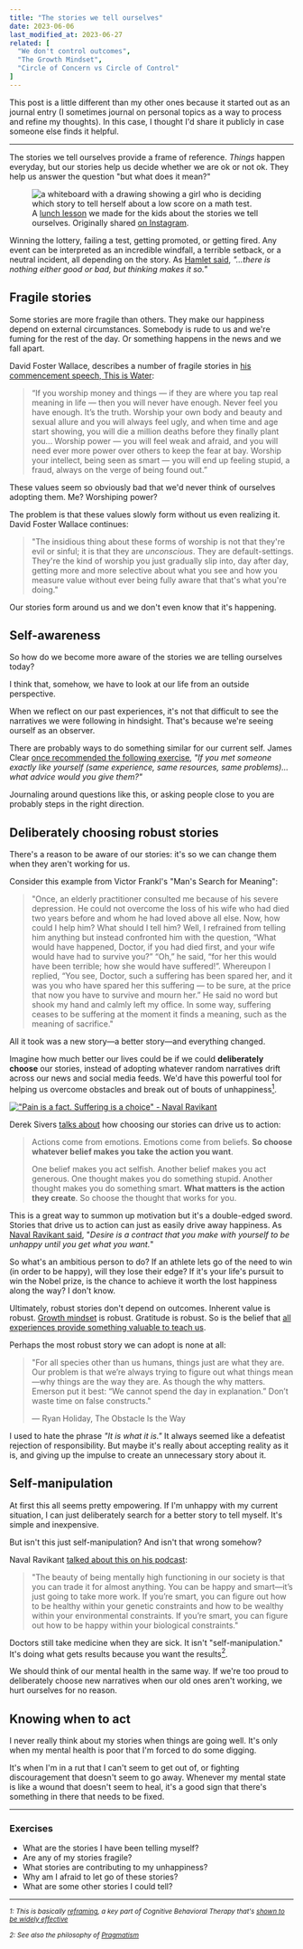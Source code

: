 ```yaml
---
title: "The stories we tell ourselves"
date: 2023-06-06
last_modified_at: 2023-06-27
related: [
  "We don't control outcomes",
  "The Growth Mindset",
  "Circle of Concern vs Circle of Control"
]
---
```


This post is a little different than my other ones because it started out as an journal entry (I sometimes journal on personal topics as a way to process and refine my thoughts). In this case, I thought I'd share it publicly in case someone else finds it helpful.

<hr />

The stories we tell ourselves provide a frame of reference. *Things* happen everyday, but our stories help us decide whether we are ok or not ok. They help us answer the question "but what does it mean?"

<figure class="center">
  <img src="{{site.url}}/assets/images/a-bad-thing-happened-to-abby.jpg" alt="a whiteboard with a drawing showing a girl who is deciding which story to tell herself about a low score on a math test." />
  <figcaption>A <a href="{{site.url}}/2022/08/14/lunch-lessons/" target="_blank">lunch lesson</a> we made for the kids about the stories we tell ourselves. Originally shared <a href="https://www.instagram.com/p/BtNFkQblxW8/" target="_blank">on Instagram</a>.</figcaption>
</figure>

Winning the lottery, failing a test, getting promoted, or getting fired. Any event can be interpreted as an incredible windfall, a terrible setback, or a neutral incident, all depending on the story. As [Hamlet said](https://www.goodreads.com/quotes/21959-there-is-nothing-either-good-or-bad-but-thinking-makes), *"…there is nothing either good or bad, but thinking makes it so."*

## Fragile stories

Some stories are more fragile than others. They make our happiness depend on external circumstances.  Somebody is rude to us and we're fuming for the rest of the day. Or something happens in the news and we fall apart.

David Foster Wallace, describes a number of fragile stories in [his commencement speech, This is Water](https://jamesclear.com/great-speeches/this-is-water-by-david-foster-wallace):

> “If you worship money and things — if they are where you tap real meaning in life — then you will never have enough. Never feel you have enough. It’s the truth. Worship your own body and beauty and sexual allure and you will always feel ugly, and when time and age start showing, you will die a million deaths before they finally plant you... Worship power — you will feel weak and afraid, and you will need ever more power over others to keep the fear at bay. Worship your intellect, being seen as smart — you will end up feeling stupid, a fraud, always on the verge of being found out.”

These values seem so obviously bad that we'd never think of ourselves adopting them. Me? Worshiping power?

The problem is that these values slowly form without us even realizing it. David Foster Wallace continues:

> "The insidious thing about these forms of worship is not that they're evil or sinful; it is that they are *unconscious*. They are default-settings. They're the kind of worship you just gradually slip into, day after day, getting more and more selective about what you see and how you measure value without ever being fully aware that that's what you're doing."

Our stories form around us and we don't even know that it's happening.

## Self-awareness

So how do we become more aware of the stories we are telling ourselves today?

I think that, somehow, we have to look at our life from an outside perspective.

When we reflect on our past experiences, it's not that difficult to see the narratives we were following in hindsight. That's because we're seeing ourself as an observer.

There are probably ways to do something similar for our current self. James Clear [once recommended the following exercise](https://jamesclear.com/3-2-1/january-7-2021), *"If you met someone exactly like yourself (same experience, same resources, same problems)… what advice would you give them?"*

Journaling around questions like this, or asking people close to you are probably steps in the right direction.

## Deliberately choosing robust stories

There's a reason to be aware of our stories: it's so we can change them when they aren't working for us.

Consider this example from Victor Frankl's "Man's Search for Meaning":

> "Once, an elderly practitioner consulted me because of his severe depression. He could not overcome the loss of his wife who had died two years before and whom he had loved above all else. Now, how could I help him? What should I tell him? Well, I refrained from telling him anything but instead confronted him with the question, “What would have happened, Doctor, if you had died first, and your wife would have had to survive you?” “Oh,” he said, “for her this would have been terrible; how she would have suffered!”. Whereupon I replied, “You see, Doctor, such a suffering has been spared her, and it was you who have spared her this suffering — to be sure, at the price that now you have to survive and mourn her.” He said no word but shook my hand and calmly left my office. In some way, suffering ceases to be suffering at the moment it finds a meaning, such as the meaning of sacrifice."

All it took was a new story—a better story—and everything changed.

Imagine how much better our lives could be if we could **deliberately choose** our stories, instead of adopting whatever random narratives drift across our news and social media feeds. We'd have this powerful tool for helping us overcome obstacles and break out of bouts of unhappiness<a href="#footnote-1"><sup>1</sup></a>.

[!["Pain is a fact. Suffering is a choice" - Naval Ravikant]({{site.url}}/assets/images/pain-vs-suffering.jpg)](https://twitter.com/naval/status/1389064024378122241?lang=en)

Derek Sivers [talks about](https://sive.rs/run2) how choosing our stories can drive us to action:

> Actions come from emotions. Emotions come from beliefs. **So choose whatever belief makes you take the action you want**.
>
> One belief makes you act selfish. Another belief makes you act generous. One thought makes you do something stupid. Another thought makes you do something smart. **What matters is the action they create**. So choose the thought that works for you.

This is a great way to summon up motivation but it's a double-edged sword. Stories that drive us to action can just as easily drive away happiness. As [Naval Ravikant said](https://twitter.com/naval/status/846774878195757057), "*Desire is a contract that you make with yourself to be unhappy until you get what you want.*"

So what's an ambitious person to do? If an athlete lets go of the need to win (in order to be happy), will they lose their edge? If it's your life's pursuit to win the Nobel prize, is the chance to achieve it worth the lost happiness along the way? I don't know.

Ultimately, robust stories don't depend on outcomes. Inherent value is robust. [Growth mindset]({{site.url}}/2011/07/18/the-growth-mindset/) is robust. Gratitude is robust. So is the belief that [all experiences provide something valuable to teach us]({{site.url}}/2020/05/07/i-wish-you-bad-luck/).

Perhaps the most robust story we can adopt is none at all:

> "For all species other than us humans, things just are what they are. Our problem is that we’re always trying to figure out what things mean—why things are the way they are. As though the why matters. Emerson put it best: “We cannot spend the day in explanation.” Don’t waste time on false constructs."
>
> ― Ryan Holiday, The Obstacle Is the Way

I used to hate the phrase *"It is what it is."* It always seemed like a defeatist rejection of responsibility. But maybe it's really about accepting reality as it is, and giving up the impulse to create an unnecessary story about it.

## Self-manipulation

At first this all seems pretty empowering. If I'm unhappy with my current situation, I can just deliberately search for a better story to tell myself. It's simple and inexpensive.

But isn't this just self-manipulation? And isn't that wrong somehow?

Naval Ravikant [talked about this on his podcast](https://nav.al/happiness):

> "The beauty of being mentally high functioning in our society is that you can trade it for almost anything. You can be happy and smart—it’s just going to take more work. If you’re smart, you can figure out how to be healthy within your genetic constraints and how to be wealthy within your environmental constraints. If you’re smart, you can figure out how to be happy within your biological constraints."

Doctors still take medicine when they are sick. It isn't "self-manipulation." It's doing what gets results because you want the results<a href="#footnote-2"><sup>2</sup></a>.

We should think of our mental health in the same way. If we're too proud to deliberately choose new narratives when our old ones aren't working, we hurt ourselves for no reason.

## Knowing when to act

I never really think about my stories when things are going well. It's only when my mental health is poor that I'm forced to do some digging.

It's when I'm in a rut that I can't seem to get out of, or fighting discouragement that doesn't seem to go away. Whenever my mental state is like a wound that doesn't seem to heal, it's a good sign that there's something in there that needs to be fixed.


<hr />

### Exercises

* What are the stories I have been telling myself?
* Are any of my stories fragile?
* What stories are contributing to my unhappiness?
* Why am I afraid to let go of these stories?
* What are some other stories I could tell?

<hr class="section-divider" />

<p>
  <small id="footnote-1"><em>1: This is basically <a href="https://en.wikipedia.org/wiki/Cognitive_reframing" target="_blank">reframing</a>, a key part of Cognitive Behavioral Therapy that's <a href="https://www.ncbi.nlm.nih.gov/pmc/articles/PMC3584580/" target="_blank">shown to be widely effective</a></em></small>
</p>
<p>
  <small id="footnote-2"><em>2: See also the philosophy of <a href="https://en.wikipedia.org/wiki/Pragmatism" target="_blank">Pragmatism</a></em></small>
</p>
